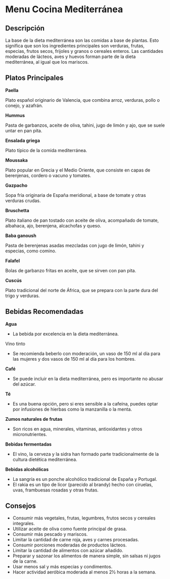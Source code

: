 #  Menu Cocina Mediterránea

## Descripción

La base de la dieta mediterránea son las comidas a base de plantas. Esto significa que son los ingredientes principales son verduras, frutas, especias, frutos secos, frijoles y granos o cereales enteros. Las cantidades moderadas de lácteos, aves y huevos forman parte de la dieta mediterránea, al igual que los mariscos.

## Platos Principales

**Paella**

Plato español originario de Valencia, que combina arroz, verduras, pollo o conejo, y azafrán.

**Hummus**

Pasta de garbanzos, aceite de oliva, tahini, jugo de limón y ajo, que se suele untar en pan pita.

**Ensalada griega**

Plato típico de la comida mediterránea.

**Moussaka**

Plato popular en Grecia y el Medio Oriente, que consiste en capas de berenjenas, cordero o vacuno y tomates.

**Gazpacho**

Sopa fría originaria de España meridional, a base de tomate y otras verduras crudas.

**Bruschetta**

Plato italiano de pan tostado con aceite de oliva, acompañado de tomate, albahaca, ajo, berenjena, alcachofas y queso.

**Baba ganoush**

Pasta de berenjenas asadas mezcladas con jugo de limón, tahini y especias, como comino.

**Falafel**

Bolas de garbanzo fritas en aceite, que se sirven con pan pita.

**Cuscús**

Plato tradicional del norte de África, que se prepara con la parte dura del trigo y verduras.

## Bebidas Recomendadas

**Agua**

- La bebida por excelencia en la dieta mediterránea.

Vino tinto

- Se recomienda beberlo con moderación, un vaso de 150 ml al día para las mujeres y dos vasos de 150 ml al día para los hombres.

**Café**

- Se puede incluir en la dieta mediterránea, pero es importante no abusar del azúcar.

**Té**

- Es una buena opción, pero si eres sensible a la cafeína, puedes optar por infusiones de hierbas como la manzanilla o la menta.

**Zumos naturales de frutas**

- Son ricos en agua, minerales, vitaminas, antioxidantes y otros micronutrientes.

**Bebidas fermentadas**

- El vino, la cerveza y la sidra han formado parte tradicionalmente de la cultura dietética mediterránea.

**Bebidas alcohólicas**

- La sangría es un ponche alcohólico tradicional de España y Portugal.
- El rakia es un tipo de licor (parecido al brandy) hecho con ciruelas, uvas, frambuesas rosadas y otras frutas. 

## Consejos

- Consumir más vegetales, frutas, legumbres, frutos secos y cereales integrales.
- Utilizar aceite de oliva como fuente principal de grasa.
- Consumir más pescado y mariscos.
- Limitar la cantidad de carne roja, aves y carnes procesadas.
- Consumir porciones moderadas de productos lácteos.
- Limitar la cantidad de alimentos con azúcar añadido.
- Preparar y sazonar los alimentos de manera simple, sin salsas ni jugos de la carne.
- Usar menos sal y más especias y condimentos.
- Hacer actividad aeróbica moderada al menos 2½ horas a la semana.